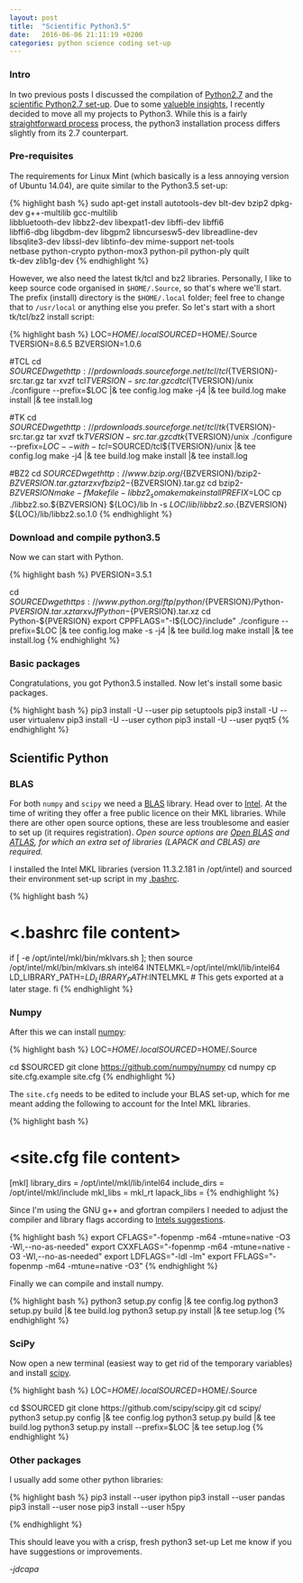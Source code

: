 ```yaml
---
layout: post
title:  "Scientific Python3.5"
date:   2016-06-06 21:11:19 +0200
categories: python science coding set-up
---
```


### Intro


In two previous posts I discussed the compilation of
 [Python2.7](python/science/coding/set-up/2016/04/11/python-2.7-setup.html)
 and the [scientific Python2.7 set-up](python/science/coding/set-up/2016/04/12/scientific-python.html).
Due to some [valueble insights](https://wiki.python.org/moin/Python2orPython3#Which_version_should_I_use.3F),
 I recently decided to move all my projects to Python3.
While this is a fairly [straightforward process](https://docs.python.org/3/howto/pyporting.html) process,
 the python3 installation process differs slightly from its 2.7 counterpart.


### Pre-requisites

The requirements for Linux Mint (which basically is a less annoying version of Ubuntu 14.04),
 are quite similar to the Python3.5 set-up:

{% highlight bash %}
sudo apt-get install autotools-dev blt-dev bzip2 dpkg-dev g++-multilib gcc-multilib \
                     libbluetooth-dev libbz2-dev libexpat1-dev libffi-dev libffi6 \
                     libffi6-dbg libgdbm-dev libgpm2 libncursesw5-dev libreadline-dev \
                     libsqlite3-dev libssl-dev libtinfo-dev mime-support net-tools \
                     netbase python-crypto python-mox3 python-pil python-ply quilt \
                     tk-dev zlib1g-dev
{% endhighlight %}

However, we also need the latest tk/tcl and bz2 libraries.
Personally, I like to keep source code organised in `$HOME/.Source`, so that's
 where we'll start. 
The prefix (install) directory is  the `$HOME/.local` folder; feel free to change that
 to `/usr/local` or anything else you prefer.
So let's start with a short tk/tcl/bz2 install script:

{% highlight bash %}
LOC=$HOME/.local
SOURCED=$HOME/.Source
TVERSION=8.6.5
BZVERSION=1.0.6

#TCL
cd $SOURCED
wget http://prdownloads.sourceforge.net/tcl/tcl${TVERSION}-src.tar.gz
tar xvzf tcl${TVERSION}-src.tar.gz
cd tcl${TVERSION}/unix
./configure --prefix=$LOC |& tee config.log
make -j4 |& tee build.log
make install |& tee install.log

#TK
cd $SOURCED
wget http://prdownloads.sourceforge.net/tcl/tk${TVERSION}-src.tar.gz
tar xvzf tk${TVERSION}-src.tar.gz
cd tk${TVERSION}/unix
./configure --prefix=$LOC --with-tcl=$SOURCED/tcl${TVERSION}/unix |& tee config.log
make -j4 |& tee build.log
make install |& tee install.log

#BZ2
cd $SOURCED
wget http://www.bzip.org/${BZVERSION}/bzip2-${BZVERSION}.tar.gz
tar zxvf bzip2-${BZVERSION}.tar.gz
cd bzip2-${BZVERSION}
make -f Makefile-libbz2_so
make
make install PREFIX=$LOC
cp ./libbz2.so.${BZVERSION} ${LOC}/lib
ln -s ${LOC}/lib/libbz2.so.${BZVERSION} ${LOC}/lib/libbz2.so.1.0
{% endhighlight %}


### Download and compile python3.5


Now we can start with Python.

{% highlight bash %}
PVERSION=3.5.1

cd $SOURCED
wget https://www.python.org/ftp/python/${PVERSION}/Python-${PVERSION}.tar.xz
tar xvJf Python-${PVERSION}.tar.xz
cd Python-${PVERSION}
export CPPFLAGS="-I${LOC}/include"
./configure --prefix=$LOC |& tee config.log
make -s -j4 |& tee build.log
make install |& tee install.log
{% endhighlight %}


### Basic packages

Congratulations, you got Python3.5 installed.
Now let's install some basic packages.


{% highlight bash %}
pip3 install -U --user pip setuptools
pip3 install -U --user virtualenv
pip3 install -U --user cython
pip3 install -U --user pyqt5
{% endhighlight %}

## Scientific Python


### BLAS

For both `numpy` and `scipy` we need a
 [BLAS](https://en.wikipedia.org/wiki/Basic_Linear_Algebra_Subprograms)
 library.
Head over to [Intel](https://registrationcenter.intel.com/en/forms/?productid=2558&licensetype=2).
At the time of writing they offer a free public licence on their MKL libraries.
While there are other open source options, these are less troublesome and easier
 to set up (it requires registration).
*Open source options are
 [Open BLAS](https://hunseblog.wordpress.com/2014/09/15/installing-numpy-and-openblas/)
 and
 [ATLAS](http://williambert.online/2012/03/how-to-install-accelerated-blas-into-a-python-virtualenv/),
 for which an extra set of libraries (LAPACK and CBLAS) are required.*

I installed the Intel MKL libraries (version 11.3.2.181 in /opt/intel) and
 sourced their environment set-up script in my
 [.bashrc](https://github.com/jdcapa/bashrc.d/blob/main/05.ENV_MKL).

{% highlight bash %}
# <.bashrc file content>
if [ -e /opt/intel/mkl/bin/mklvars.sh ]; then
    source /opt/intel/mkl/bin/mklvars.sh intel64
    INTELMKL=/opt/intel/mkl/lib/intel64
    LD_LIBRARY_PATH=$LD_LIBRARY_PATH:$INTELMKL  # This gets exported at a later stage.
fi
{% endhighlight %}


### Numpy


After this we can install [numpy](http://www.numpy.org/):

{% highlight bash %}
LOC=$HOME/.local
SOURCED=$HOME/.Source

cd $SOURCED
git clone https://github.com/numpy/numpy
cd numpy
cp site.cfg.example site.cfg
{% endhighlight %}

The `site.cfg` needs to be edited to include your BLAS set-up, which for me meant
 adding the following to account for the Intel MKL libraries.

{% highlight bash %}
# <site.cfg file content>
[mkl]
library_dirs = /opt/intel/mkl/lib/intel64
include_dirs = /opt/intel/mkl/include
mkl_libs = mkl_rt
lapack_libs =
{% endhighlight %}

Since I'm using the GNU g++ and gfortran compilers I needed to adjust the
 compiler and library flags according to
 [Intels suggestions](https://software.intel.com/en-us/articles/numpyscipy-with-intel-mkl).

{% highlight bash %}
export CFLAGS="-fopenmp -m64 -mtune=native -O3 -Wl,--no-as-needed"
export CXXFLAGS="-fopenmp -m64 -mtune=native -O3 -Wl,--no-as-needed"
export LDFLAGS="-ldl -lm"
export FFLAGS="-fopenmp -m64 -mtune=native -O3"
{% endhighlight %}



Finally we can compile and install numpy.

{% highlight bash %}
python3 setup.py config  |& tee config.log
python3 setup.py build   |& tee build.log
python3 setup.py install |& tee setup.log
{% endhighlight %}


### SciPy


Now open a new terminal (easiest way to get rid of the temporary variables) and
 install [scipy](https://www.scipy.org/).

{% highlight bash %}
LOC=$HOME/.local
SOURCED=$HOME/.Source

cd $SOURCED
git clone https://github.com/scipy/scipy.git
cd scipy/
python3 setup.py config |& tee config.log
python3 setup.py build |& tee build.log
python3 setup.py install --prefix=$LOC |& tee setup.log
{% endhighlight %}

### Other packages

I usually add some other python libraries:

{% highlight bash %}
pip3 install --user ipython
pip3 install --user pandas
pip3 install --user nose
pip3 install --user h5py

{% endhighlight %}

This should leave you with a crisp, fresh python3 set-up
Let me know if you have suggestions or improvements.



*-jdcapa*
